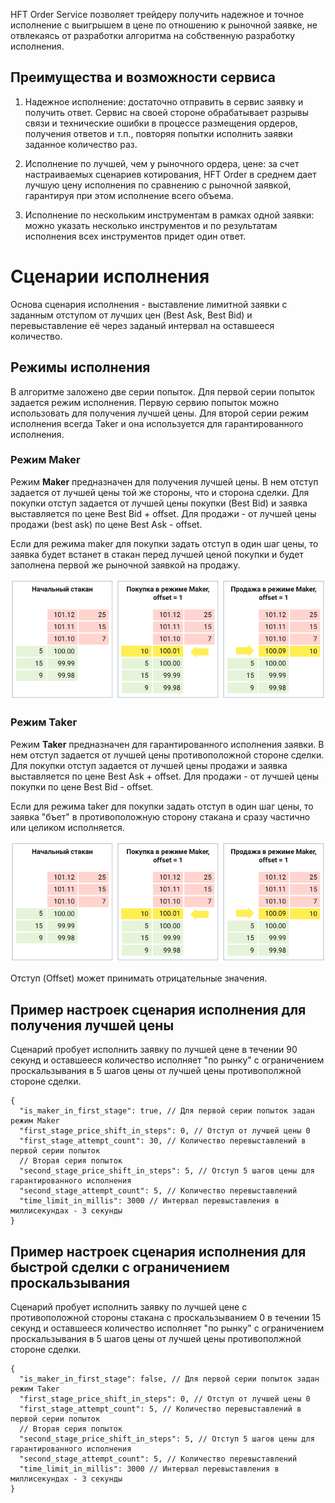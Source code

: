 HFT Order Service позволяет трейдеру получить надежное и точное исполнение с выигрышем в цене по отношению к рыночной заявке, не отвлекаясь от разработки алгоритма на собственную разработку исполнения.

## Преимущества и возможности сервиса

1. Надежное исполнение: достаточно отправить в сервис заявку и получить ответ. Сервис на своей стороне обрабатывает разрывы связи и технические ошибки в процессе размещения ордеров, получения ответов и т.п., повторяя попытки исполнить заявки заданное количество раз.

2. Исполнение по лучшей, чем у рыночного ордера, цене: за счет настраиваемых сценариев котирования, HFT Order в среднем дает лучшую цену исполнения по сравнению с рыночной заявкой, гарантируя при этом исполнение всего объема. 

3. Исполнение по нескольким инструментам в рамках одной заявки:  можно указать несколько инструментов и по результатам исполнения всех инструментов придет один ответ. 


# Сценарии исполнения

Основа сценария исполнения - выставление лимитной заявки с заданным отступом от лучших цен (Best Ask, Best Bid) и перевыставление её через заданый интервал на оставшееся количество.

## Режимы исполнения

В алгоритме заложено две серии попыток. Для первой серии попыток задается режим исполнения. Первую сервию попыток можно использовать для получения лучшей цены. Для второй серии режим исполнения всегда Taker и она используется для гарантированного исполнения.  

### Режим Maker

Режим **Maker** предназначен для получения лучшей цены. В нем отступ задается от лучшей цены той же стороны, что и сторона сделки. Для покупки отступ задается от лучшей цены покупки (Best Bid) и заявка выставляется по цене Best Bid + offset. Для продажи - от лучшей цены продажи (best ask) по цене Best Ask - offset.

Если для режима maker для покупки задать отступ в один шаг цены, то заявка будет встанет в стакан перед лучшей ценой покупки и будет заполнена первой же рыночной заявкой на продажу.

![](maker_ru.png)

### Режим Taker

Режим **Taker** предназначен для гарантированного исполнения заявки. В нем отступ задается от лучшей цены противоположной стороне сделки. Для покупки отступ задается от лучшей цены продажи и заявка выставляется по цене Best Ask + offset. Для продажи - от лучшей цены покупки по цене Best Bid - offset.

Если для режима taker для покупки задать отступ в один шаг цены, то заявка "бъет" в противоположную сторону стакана и сразу частично или целиком исполняется.

![](maker_ru.png)

Отступ (Offset) может принимать отрицательные значения.

## Пример настроек сценария исполнения для получения лучшей цены

Сценарий пробует исполнить заявку по лучшей цене в течении 90 секунд и оставшееся количество исполняет "по рынку" с ограничением проскальзывания в 5 шагов цены от лучшей цены противополжной стороне сделки.

```
{
  "is_maker_in_first_stage": true, // Для первой серии попыток задан режим Maker
  "first_stage_price_shift_in_steps": 0, // Отступ от лучшей цены 0
  "first_stage_attempt_count": 30, // Количество перевыставлений в первой серии попыток
  // Вторая серия попыток
  "second_stage_price_shift_in_steps": 5, // Отступ 5 шагов цены для гарантированного исполнения
  "second_stage_attempt_count": 5, // Количество перевыставлений
  "time_limit_in_millis": 3000 // Интервал перевыставления в миллисекундах - 3 секунды
}
```

## Пример настроек сценария исполнения для быстрой сделки с ограничением проскальзывания

Сценарий пробует исполнить заявку по лучшей цене с противоположной стороны стакана с проскальзыванием 0 в течении 15 секунд и оставшееся количество исполняет "по рынку" с ограничением проскальзывания в 5 шагов цены от лучшей цены противополжной стороне сделки.

```
{
  "is_maker_in_first_stage": false, // Для первой серии попыток задан режим Taker
  "first_stage_price_shift_in_steps": 0, // Отступ от лучшей цены 0
  "first_stage_attempt_count": 5, // Количество перевыставлений в первой серии попыток 
  // Вторая серия попыток
  "second_stage_price_shift_in_steps": 5, // Отступ 5 шагов цены для гарантированного исполнения
  "second_stage_attempt_count": 5, // Количество перевыставлений
  "time_limit_in_millis": 3000 // Интервал перевыставления в миллисекундах - 3 секунды
}
```
